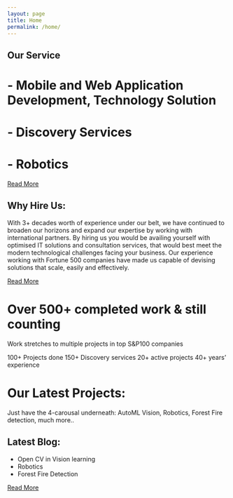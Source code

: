 ```yaml
---
layout: page
title: Home
permalink: /home/
---
```



## Our Service
# - Mobile and Web Application Development, Technology Solution
# - Discovery Services
# - Robotics

[Read More](/services/)


## Why Hire Us:
With 3+ decades worth of experience under our belt, we have continued to broaden our horizons and expand our expertise by working with international partners. By hiring us you would be availing yourself with optimised IT solutions and consultation services, that would best meet the modern technological challenges facing your business. Our experience working with Fortune 500 companies have made us capable of devising solutions that scale, easily and effectively.

[Read More](/about/)

# Over 500+ completed work & still counting 

Work stretches to multiple projects in top S&P100 companies

100+ Projects done
150+ Discovery services 
20+ active projects
40+ years’ experience 


# Our Latest Projects:
Just have the 4-carousal underneath:
AutoML Vision, Robotics, Forest Fire detection, much more..

## Latest Blog:
- Open CV in Vision learning
- Robotics
- Forest Fire Detection 

[Read More](/blogs/)

<!-- ## Our Latest Projects:
## ‘ Submit now’ triggers email to zoheb@sensarobotics.com with the 5 fields entered above.  -->
